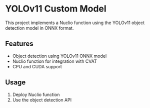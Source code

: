 # YOLOv11 Custom Model

This project implements a Nuclio function using the YOLOv11 object detection model in ONNX format.

## Features
- Object detection using YOLOv11 ONNX model
- Nuclio function for integration with CVAT
- CPU and CUDA support

## Usage
1. Deploy Nuclio function
2. Use the object detection API